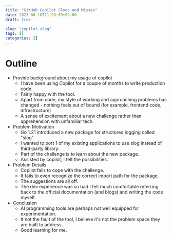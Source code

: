 ```yaml
---
title: "GitHub Copilot Slogs and Misses"
date: 2023-08-18T11:28:59+02:00
draft: true

slug: "copilot-slog" 
tags: []
categories: []
---
```


# Outline

- Provide background about my usage of copilot
    - I have been using Copilot for a couple of months to write production code.
    - Fairly happy with the tool.
    - Apart from code, my style of working and approaching problems has changed - nothing feels out of bound (for example, frontend code, infrastructure)
    - A sense of excitement about a new challenge rather than apprehension with unfamiliar tech.
- Problem Motivation
    - Go 1.21 introduced a new package for structured logging called "slog".
    - I wanted to port 1 of my existing applications to use slog instead of third-party library.
    - Part of the challenge is to learn about the new package.
    - Assisted by copilot, I felt the possibilities.
- Problem Details
    - Copilot fails to cope with the challenge.
    - It fails to even recognize the correct import path for the package.
    - The suggestions are all off.
    - The dev experience was so bad I felt much comfortable referring back to the official documentation (and blogs) and writing the code myself.
- Conclusion
    - AI programming tools are perhaps not well equipped for experimentation.
    - It not the fault of the tool, I believe it's not the problem space they are built to address.
    - Good learning for me.
